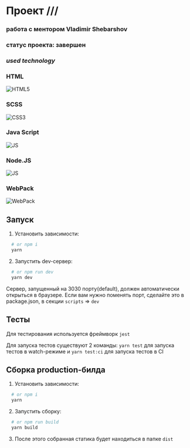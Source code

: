 # Проект ///

### работа с ментором Vladimir Shebarshov

### статус проекта: завершен

### _used technology_

### HTML

![HTML5](https://img.icons8.com/color/50/000000/html-5--v1.png)

### SCSS

![CSS3](https://img.icons8.com/color/48/000000/css3.png)

### Java Script

![JS](https://img.icons8.com/color/48/000000/javascript--v1.png)

### Node.JS

![JS](https://img.icons8.com/color/48/000000/nodejs.png)

### WebPack

![WebPack](https://img.icons8.com/color/48/000000/webpack.png)

## Запуск

1. Установить зависимости:

```bash
  # or npm i
  yarn
```

2. Запустить dev-сервер:

```bash
  # or npm run dev
  yarn dev
```

Сервер, запущенный на 3030 порту(default), должен автоматически открыться в браузере. Если вам нужно поменять порт, сделайте это в package.json, в секции `scripts` => `dev`

## Тесты

Для тестирования используется фреймворк `jest`

Для запуска тестов существуют 2 команды: `yarn test` для запуска тестов в watch-режиме и `yarn test:ci` для запуска тестов в CI

## Сборка production-билда

1. Установить зависимости:

```bash
  # or npm i
  yarn
```

2. Запустить сборку:

```bash
  # or npm run build
  yarn build
```

3. После этого собранная статика будет находиться в папке `dist`
